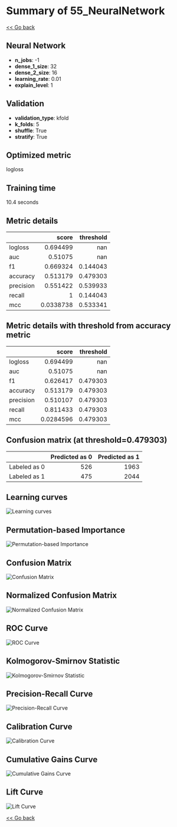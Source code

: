 # Summary of 55_NeuralNetwork

[<< Go back](../README.md)


## Neural Network
- **n_jobs**: -1
- **dense_1_size**: 32
- **dense_2_size**: 16
- **learning_rate**: 0.01
- **explain_level**: 1

## Validation
 - **validation_type**: kfold
 - **k_folds**: 5
 - **shuffle**: True
 - **stratify**: True

## Optimized metric
logloss

## Training time

10.4 seconds

## Metric details
|           |     score |   threshold |
|:----------|----------:|------------:|
| logloss   | 0.694499  |  nan        |
| auc       | 0.51075   |  nan        |
| f1        | 0.669324  |    0.144043 |
| accuracy  | 0.513179  |    0.479303 |
| precision | 0.551422  |    0.539933 |
| recall    | 1         |    0.144043 |
| mcc       | 0.0338738 |    0.533341 |


## Metric details with threshold from accuracy metric
|           |     score |   threshold |
|:----------|----------:|------------:|
| logloss   | 0.694499  |  nan        |
| auc       | 0.51075   |  nan        |
| f1        | 0.626417  |    0.479303 |
| accuracy  | 0.513179  |    0.479303 |
| precision | 0.510107  |    0.479303 |
| recall    | 0.811433  |    0.479303 |
| mcc       | 0.0284596 |    0.479303 |


## Confusion matrix (at threshold=0.479303)
|              |   Predicted as 0 |   Predicted as 1 |
|:-------------|-----------------:|-----------------:|
| Labeled as 0 |              526 |             1963 |
| Labeled as 1 |              475 |             2044 |

## Learning curves
![Learning curves](learning_curves.png)

## Permutation-based Importance
![Permutation-based Importance](permutation_importance.png)
## Confusion Matrix

![Confusion Matrix](confusion_matrix.png)


## Normalized Confusion Matrix

![Normalized Confusion Matrix](confusion_matrix_normalized.png)


## ROC Curve

![ROC Curve](roc_curve.png)


## Kolmogorov-Smirnov Statistic

![Kolmogorov-Smirnov Statistic](ks_statistic.png)


## Precision-Recall Curve

![Precision-Recall Curve](precision_recall_curve.png)


## Calibration Curve

![Calibration Curve](calibration_curve_curve.png)


## Cumulative Gains Curve

![Cumulative Gains Curve](cumulative_gains_curve.png)


## Lift Curve

![Lift Curve](lift_curve.png)



[<< Go back](../README.md)
